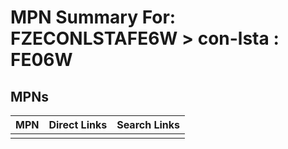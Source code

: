 



# MPN Summary For: FZECONLSTAFE6W > con-lsta : FE06W

## MPNs
  

|MPN|Direct Links|Search Links|
| :--- | :--- | :--- |
||||
